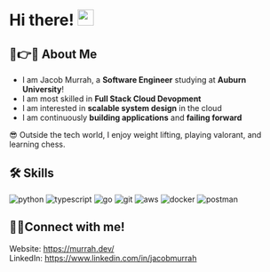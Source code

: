 # Hi there! <img src="https://media.giphy.com/media/hvRJCLFzcasrR4ia7z/giphy.gif" width="29px" height="29px">

## 🚀👉😊 About Me

- I am Jacob Murrah, a **Software Engineer** studying at **Auburn University**! 
- I am most skilled in **Full Stack Cloud Devopment**
- I am interested in **scalable system design** in the cloud
- I am continuously **building applications** and **failing forward**

😎 Outside the tech world, I enjoy weight lifting, playing valorant, and learning chess.

## 🛠️ Skills
![python]( 	https://img.shields.io/badge/Python-FFD43B?style=for-the-badge&logo=python&logoColor=blue)
![typescript](https://img.shields.io/badge/TypeScript-007ACC?style=for-the-badge&logo=typescript&logoColor=white)
![go](https://img.shields.io/badge/Go-00ADD8?style=for-the-badge&logo=go&logoColor=white)
![git](https://img.shields.io/badge/GIT-E44C30?style=for-the-badge&logo=git&logoColor=white)
![aws](https://img.shields.io/badge/Amazon_AWS-FF9900?style=for-the-badge&logo=amazonaws&logoColor=white)
![docker](https://img.shields.io/badge/Docker-2CA5E0?style=for-the-badge&logo=docker&logoColor=white)
![postman](https://img.shields.io/badge/Postman-FF6C37?style=for-the-badge&logo=Postman&logoColor=white)

## 📲🤙Connect with me!
Website: https://murrah.dev/  
LinkedIn: https://www.linkedin.com/in/jacobmurrah
